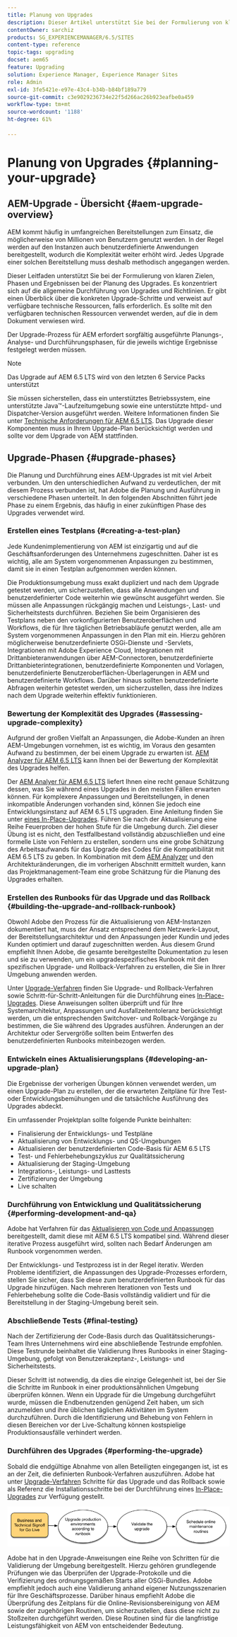 ```yaml
---
title: Planung von Upgrades
description: Dieser Artikel unterstützt Sie bei der Formulierung von klaren Zielen, Phasen und Arbeitsergebnissen bei der Planung eines Upgrades von AEM.
contentOwner: sarchiz
products: SG_EXPERIENCEMANAGER/6.5/SITES
content-type: reference
topic-tags: upgrading
docset: aem65
feature: Upgrading
solution: Experience Manager, Experience Manager Sites
role: Admin
exl-id: 3fe5421e-e97e-43c4-b34b-b84bf189a779
source-git-commit: c3e9029236734e22f5d266ac26b923eafbe0a459
workflow-type: tm+mt
source-wordcount: '1188'
ht-degree: 61%

---
```


# Planung von Upgrades {#planning-your-upgrade}

## AEM-Upgrade - Übersicht {#aem-upgrade-overview}

AEM kommt häufig in umfangreichen Bereitstellungen zum Einsatz, die möglicherweise von Millionen von Benutzern genutzt werden. In der Regel werden auf den Instanzen auch benutzerdefinierte Anwendungen bereitgestellt, wodurch die Komplexität weiter erhöht wird. Jedes Upgrade einer solchen Bereitstellung muss deshalb methodisch angegangen werden.

Dieser Leitfaden unterstützt Sie bei der Formulierung von klaren Zielen, Phasen und Ergebnissen bei der Planung des Upgrades. Es konzentriert sich auf die allgemeine Durchführung von Upgrades und Richtlinien. Er gibt einen Überblick über die konkreten Upgrade-Schritte und verweist auf verfügbare technische Ressourcen, falls erforderlich. Es sollte mit den verfügbaren technischen Ressourcen verwendet werden, auf die in dem Dokument verwiesen wird.

Der Upgrade-Prozess für AEM erfordert sorgfältig ausgeführte Planungs-, Analyse- und Durchführungsphasen, für die jeweils wichtige Ergebnisse festgelegt werden müssen.

>[!NOTE]
>
>Das Upgrade auf AEM 6.5 LTS wird von den letzten 6 Service Packs unterstützt

Sie müssen sicherstellen, dass ein unterstütztes Betriebssystem, eine unterstützte Java™-Laufzeitumgebung sowie eine unterstützte httpd- und Dispatcher-Version ausgeführt werden. Weitere Informationen finden Sie unter [Technische Anforderungen für AEM 6.5 LTS](/help/sites-deploying/technical-requirements.md). Das Upgrade dieser Komponenten muss in Ihrem Upgrade-Plan berücksichtigt werden und sollte vor dem Upgrade von AEM stattfinden.

<!-- Alexandru: drafting for now

## Upgrade Scope and Requirements {#upgrade-scope-requirements}

Below you will find a list of areas that are impacted in a typical AEM Upgrade project:

<table>
 <tbody>
  <tr>
   <td><strong>Component</strong></td>
   <td><strong>Impact</strong></td>
   <td><strong>Description</strong></td>
  </tr>
  <tr>
   <td>Operating System</td>
   <td>Uncertain, but subtle effects</td>
   <td>At the time of the AEM upgrade, it may be time to upgrade the operating system as well and this might have some impact.</td>
  </tr>
  <tr>
   <td>Java&trade; Runtime</td>
   <td>Moderate Impact</td>
   <td>AEM 6.3 requires JRE 1.7.x (64 bit) or later. JRE 1.8 is the only version currently supported by Oracle.</td>
  </tr>
  <tr>
   <td>Hardware</td>
   <td>Moderate Impact</td>
   <td>Online Revision Cleanup requires free<br /> disk space equal to 25% of the repository's size and 15% free heap space<br /> to complete successfully. You may need to upgrade your hardware to<br /> ensure sufficient resources for Online Revision Cleanup to fully<br /> run. Also, if upgrading from a version prior to AEM 6, there<br /> may be additional storage requirements.</td>
  </tr>
  <tr>
   <td>Content Repository (CRX or Oak)</td>
   <td>High Impact</td>
   <td>Starting from version 6.1, AEM does not support CRX2, so a migration to<br /> Oak (CRX3) is required if upgrading from an older version. AEM 6.3 has<br /> implemented a new Segment Node Store that also requires a migration. The<br /> crx2oak tool is used for this purpose.</td>
  </tr>
  <tr>
   <td>AEM Components/Content</td>
   <td>Moderate Impact</td>
   <td><code>/libs</code> and <code>/apps</code> are easily handled through the upgrade, but <code>/etc</code> usually requires some manual reapplication of customizations.</td>
  </tr>
  <tr>
   <td>AEM Services</td>
   <td>Low Impact</td>
   <td>Most AEM core services are tested for upgrade. This is an area of low impact.</td>
  </tr>
  <tr>
   <td>Custom Application Services</td>
   <td>Low to High Impact</td>
   <td>Depending on the application and customization, there may be<br /> dependencies on JVM, operating system versions, and some indexing related<br /> changes, as indexes are not generated automatically in Oak.</td>
  </tr>
  <tr>
   <td>Custom Application Content</td>
   <td>Low to High Impact</td>
   <td>Content that will not be handled through the upgrade can be backed up<br /> before the upgrade takes place and then moved back into the repository.<br /> Most content can be handled through the migration tool.</td>
  </tr>
 </tbody>
</table>

It is important to ensure that you are running a supported operating system, Java&trade; runtime, httpd, and Dispatcher version. For more information, see the [AEM 6.5 Technical Requirements page](/help/sites-deploying/technical-requirements.md). Upgrading these components must be accounted for in your project plan and should take place before upgrading AEM. -->

## Upgrade-Phasen {#upgrade-phases}

Die Planung und Durchführung eines AEM-Upgrades ist mit viel Arbeit verbunden. Um den unterschiedlichen Aufwand zu verdeutlichen, der mit diesem Prozess verbunden ist, hat Adobe die Planung und Ausführung in verschiedene Phasen unterteilt. In den folgenden Abschnitten führt jede Phase zu einem Ergebnis, das häufig in einer zukünftigen Phase des Upgrades verwendet wird.

<!-- Alexandru:drafting for now

### Planning for Author Training {#planning-for-author-training}

With any new release, there are potential changes to the UI and user workflows that may be introduced. Also, new releases introduce new features that may be beneficial for the business to use. Adobe recommends reviewing the functional changes that have been introduced and organizing a plan to train your users on using them effectively.

![unu_cropped](assets/unu_cropped.png)

New features in AEM 6.5 can be found in [the AEM section of adobe.com](/help/release-notes/release-notes.md). Make sure to note any changes to UIs or product features that are commonly used in your organization. As you look through the new features, also take note of any that can be of value to your organization. After looking through what has changed in AEM 6.5, develop a training plan for your authors. This could involve using freely available resources like the help feature videos or formal training offered through [Adobe Digital Learning Services](https://learning.adobe.com/). -->

### Erstellen eines Testplans {#creating-a-test-plan}

Jede Kundenimplementierung von AEM ist einzigartig und auf die Geschäftsanforderungen des Unternehmens zugeschnitten. Daher ist es wichtig, alle am System vorgenommenen Anpassungen zu bestimmen, damit sie in einen Testplan aufgenommen werden können.

Die Produktionsumgebung muss exakt dupliziert und nach dem Upgrade getestet werden, um sicherzustellen, dass alle Anwendungen und benutzerdefinierter Code weiterhin wie gewünscht ausgeführt werden. Sie müssen alle Anpassungen rückgängig machen und Leistungs-, Last- und Sicherheitstests durchführen. Beziehen Sie beim Organisieren des Testplans neben den vorkonfigurierten Benutzeroberflächen und Workflows, die für Ihre täglichen Betriebsabläufe genutzt werden, alle am System vorgenommenen Anpassungen in den Plan mit ein. Hierzu gehören möglicherweise benutzerdefinierte OSGi-Dienste und -Servlets, Integrationen mit Adobe Experience Cloud, Integrationen mit Drittanbieteranwendungen über AEM-Connectoren, benutzerdefinierte Drittanbieterintegrationen, benutzerdefinierte Komponenten und Vorlagen, benutzerdefinierte Benutzeroberflächen-Überlagerungen in AEM und benutzerdefinierte Workflows. Darüber hinaus sollten benutzerdefinierte Abfragen weiterhin getestet werden, um sicherzustellen, dass ihre Indizes nach dem Upgrade weiterhin effektiv funktionieren.

### Bewertung der Komplexität des Upgrades {#assessing-upgrade-complexity}

Aufgrund der großen Vielfalt an Anpassungen, die Adobe-Kunden an ihren AEM-Umgebungen vornehmen, ist es wichtig, im Voraus den gesamten Aufwand zu bestimmen, der bei einem Upgrade zu erwarten ist. [AEM Analyzer für AEM 6.5 LTS](/help/sites-deploying/aem-analyzer.md) kann Ihnen bei der Bewertung der Komplexität des Upgrades helfen.

Der [AEM Analyer für AEM 6.5 LTS](/help/sites-deploying/pattern-detector.md) liefert Ihnen eine recht genaue Schätzung dessen, was Sie während eines Upgrades in den meisten Fällen erwarten können. Für komplexere Anpassungen und Bereitstellungen, in denen inkompatible Änderungen vorhanden sind, können Sie jedoch eine Entwicklungsinstanz auf AEM 6.5 LTS upgraden. Eine Anleitung finden Sie unter [ eines In-Place-Upgrades](/help/sites-deploying/in-place-upgrade.md). Führen Sie nach der Aktualisierung eine Reihe Feuerproben der hohen Stufe für die Umgebung durch. Ziel dieser Übung ist es nicht, den Testfallbestand vollständig abzuschließen und eine formelle Liste von Fehlern zu erstellen, sondern uns eine grobe Schätzung des Arbeitsaufwands für das Upgrade des Codes für die Kompatibilität mit AEM 6.5 LTS zu geben. In Kombination mit dem [AEM Analyzer](/help/sites-deploying/aem-analyzer.md) und den Architekturänderungen, die im vorherigen Abschnitt ermittelt wurden, kann das Projektmanagement-Team eine grobe Schätzung für die Planung des Upgrades erhalten.

### Erstellen des Runbooks für das Upgrade und das Rollback {#building-the-upgrade-and-rollback-runbook}

Obwohl Adobe den Prozess für die Aktualisierung von AEM-Instanzen dokumentiert hat, muss der Ansatz entsprechend dem Netzwerk-Layout, der Bereitstellungsarchitektur und den Anpassungen jeder Kundin und jedes Kunden optimiert und darauf zugeschnitten werden. Aus diesem Grund empfiehlt Ihnen Adobe, die gesamte bereitgestellte Dokumentation zu lesen und sie zu verwenden, um ein upgradespezifisches Runbook mit den spezifischen Upgrade- und Rollback-Verfahren zu erstellen, die Sie in Ihrer Umgebung anwenden werden.

<!--Alexandru:drafting for now

![runbook-diagram](assets/runbook-diagram.png) -->

Unter [Upgrade-Verfahren](/help/sites-deploying/upgrade-procedure.md) finden Sie Upgrade- und Rollback-Verfahren sowie Schritt-für-Schritt-Anleitungen für die Durchführung eines [In-Place-Upgrades](/help/sites-deploying/in-place-upgrade.md). Diese Anweisungen sollten überprüft und für Ihre Systemarchitektur, Anpassungen und Ausfallzeitentoleranz berücksichtigt werden, um die entsprechenden Switchover- und Rollback-Vorgänge zu bestimmen, die Sie während des Upgrades ausführen. Änderungen an der Architektur oder Servergröße sollten beim Entwerfen des benutzerdefinierten Runbooks miteinbezogen werden.

### Entwickeln eines Aktualisierungsplans {#developing-an-upgrade-plan}

Die Ergebnisse der vorherigen Übungen können verwendet werden, um einen Upgrade-Plan zu erstellen, der die erwarteten Zeitpläne für Ihre Test- oder Entwicklungsbemühungen und die tatsächliche Ausführung des Upgrades abdeckt.

<!--Alexandru: drafting for now

![develop-project-plan](assets/develop-project-plan.png) -->

Ein umfassender Projektplan sollte folgende Punkte beinhalten:

* Finalisierung der Entwicklungs- und Testpläne
* Aktualisierung von Entwicklungs- und QS-Umgebungen
* Aktualisieren der benutzerdefinierten Code-Basis für AEM 6.5 LTS
* Test- und Fehlerbehebungszyklus zur Qualitätssicherung
* Aktualisierung der Staging-Umgebung
* Integrations-, Leistungs- und Lasttests
* Zertifizierung der Umgebung
* Live schalten

### Durchführung von Entwicklung und Qualitätssicherung {#performing-development-and-qa}

Adobe hat Verfahren für das [Aktualisieren von Code und Anpassungen](/help/sites-deploying/upgrading-code-and-customizations.md) bereitgestellt, damit diese mit AEM 6.5 LTS kompatibel sind. Während dieser iterative Prozess ausgeführt wird, sollten nach Bedarf Änderungen am Runbook vorgenommen werden.

<!--Alexandru: drafting for now

![patru_cropped](assets/patru_cropped.png) -->

Der Entwicklungs- und Testprozess ist in der Regel iterativ. Werden Probleme identifiziert, die Anpassungen des Upgrade-Prozesses erfordern, stellen Sie sicher, dass Sie diese zum benutzerdefinierten Runbook für das Upgrade hinzufügen. Nach mehreren Iterationen von Tests und Fehlerbehebung sollte die Code-Basis vollständig validiert und für die Bereitstellung in der Staging-Umgebung bereit sein.

### Abschließende Tests {#final-testing}

Nach der Zertifizierung der Code-Basis durch das Qualitätssicherungs-Team Ihres Unternehmens wird eine abschließende Testrunde empfohlen. Diese Testrunde beinhaltet die Validierung Ihres Runbooks in einer Staging-Umgebung, gefolgt von Benutzerakzeptanz-, Leistungs- und Sicherheitstests.

<!--Alexandru: drafting for now

![cinci_cropped](assets/cinci_cropped.png) -->

Dieser Schritt ist notwendig, da dies die einzige Gelegenheit ist, bei der Sie die Schritte im Runbook in einer produktionsähnlichen Umgebung überprüfen können. Wenn ein Upgrade für die Umgebung durchgeführt wurde, müssen die Endbenutzenden genügend Zeit haben, um sich anzumelden und ihre üblichen täglichen Aktivitäten im System durchzuführen. Durch die Identifizierung und Behebung von Fehlern in diesen Bereichen vor der Live-Schaltung können kostspielige Produktionsausfälle verhindert werden.

### Durchführen des Upgrades {#performing-the-upgrade}

Sobald die endgültige Abnahme von allen Beteiligten eingegangen ist, ist es an der Zeit, die definierten Runbook-Verfahren auszuführen. Adobe hat unter [Upgrade-Verfahren](/help/sites-deploying/upgrade-procedure.md) Schritte für das Upgrade und das Rollback sowie als Referenz die Installationsschritte bei der Durchführung eines [In-Place-Upgrades](/help/sites-deploying/in-place-upgrade.md) zur Verfügung gestellt.

![perform-upgrade](assets/perform-upgrade.png)

Adobe hat in den Upgrade-Anweisungen eine Reihe von Schritten für die Validierung der Umgebung bereitgestellt. Hierzu gehören grundlegende Prüfungen wie das Überprüfen der Upgrade-Protokolle und die Verifizierung des ordnungsgemäßen Starts aller OSGi-Bundles. Adobe empfiehlt jedoch auch eine Validierung anhand eigener Nutzungsszenarien für Ihre Geschäftsprozesse. Darüber hinaus empfiehlt Adobe die Überprüfung des Zeitplans für die Online-Revisionsbereinigung von AEM sowie der zugehörigen Routinen, um sicherzustellen, dass diese nicht zu Stoßzeiten durchgeführt werden. Diese Routinen sind für die langfristige Leistungsfähigkeit von AEM von entscheidender Bedeutung.
